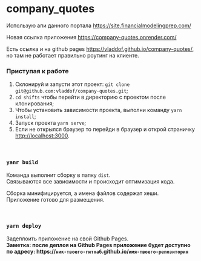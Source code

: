 # company_quotes
Использую апи данного портала https://site.financialmodelingprep.com/

Новая ссылка приложения https://company-quotes.onrender.com/

Есть ссылка и на github pages https://vladdof.github.io/company-quotes/, но там не работает правильно роутинг на клиенте.
&nbsp;
&nbsp;
### Приступая к работе

1. Склонируй и запусти этот проект: `git clone git@github.com:vladdof/company-quotes.git`;
2. `cd shifts` чтобы перейти в директорию с проектом после клонирования;
3. Чтобы установить зависимости проекта, выполни команду `yarn install`;
4. Запуск проекта `yarn serve`;
5. Если не открылся браузер то перейди в браузер и открой страничку [http://localhost:3000](http://localhost:3000).


&nbsp;
### `yanr build`

Команда выполнит сборку в папку `dist`.\
Связываются все зависимости и происходит оптимизация кода.

Сборка минифицируется, а имена файлов содержат хеши.\
Приложение готово для размещения.


&nbsp;
### `yarn deploy`
Задеплоить приложение на свой Github Pages.\
**Заметка: после деплоя на Github Pages приложение будет доступно по адресу: https://`ник-твоего-гитхаб`.github.io/`имя-твоего-репозитория`**

